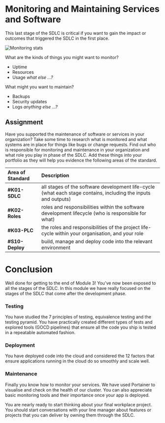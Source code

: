 # Monitoring and Maintaining Services and Software

This last stage of the SDLC is critical if you want to gain the impact or outcomes that triggered the SDLC in the first place.

![Monitoring stats](https://user-images.githubusercontent.com/4499581/143454067-ed7c3898-0fb1-4ee5-b3be-5124b1b2cea6.png)

What are the kinds of things you might want to monitor?

* Uptime
* Resources
* Usage
_what else ...?_

What might you want to maintain?

* Backups
* Security updates
* Logs
_anything else ...?_

## Assignment

Have you supported the maintenance of software or services in your organization? Take some time to research what is monitored and what systems are in place for things like bugs or change requests. Find out who is responsible for monitoring and maintenance in your organization and what role you play in phase of the SDLC. Add these things into your portfolio as they will help you evidence the following areas of the standard.

|Area of Standard|Description|
|:----|:----------|
__#K01-SDLC__|all stages of the software development life-cycle (what each stage contains, including the inputs and outputs)
__#K02-Roles__|roles and responsibilities within the software development lifecycle (who is responsible for what)
__#K03-PLC__|the roles and responsibilities of the project life-cycle within your organisation, and your role
__#S10-Deploy__|build, manage and deploy code into the relevant environment

# Conclusion

Well done for getting to the end of Module 3! You've now been exposed to all the stages of the SDLC. In this module we have really focused on the stages of the SDLC that come after the development phase.

### Testing

You have studied the 7 principles of testing, equivalence testing and the testing pyramid. You have practically created different types of tests and explored tools (GOCD pipelines) that ensure all the code you ship is tested in a repeatable automated fashion.

### Deployment

You have deployed code into the cloud and considered the 12 factors that ensure applications running in the cloud do so smoothly and scale well.

### Maintenance

Finally you know how to monitor your services. We have used Portainer to visualise and check on the health of our cluster. You can also appreciate basic monitoring tools and their importance once your app is deployed.

You are nearly ready to start thinking about your final workplace project. You should start conversations with your line manager about features or projects that you can deliver by owning them through the SDLC.

